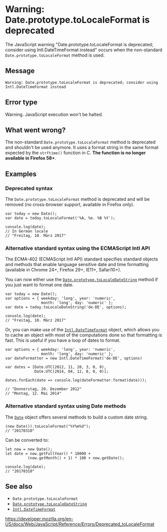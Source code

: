 # Warning: Date.prototype.toLocaleFormat is deprecated

The JavaScript warning "Date.prototype.toLocaleFormat is deprecated; consider using Intl.DateTimeFormat instead" occurs when the non-standard <span class="page-not-created">`Date.prototype.toLocaleFormat`</span> method is used.

## Message

    Warning: Date.prototype.toLocaleFormat is deprecated; consider using Intl.DateTimeFormat instead

## Error type

Warning. JavaScript execution won't be halted.

## What went wrong?

The non-standard <span class="page-not-created">`Date.prototype.toLocaleFormat`</span> method is deprecated and shouldn't be used anymore. It uses a format string in the same format expected by the `strftime()` function in C. **The function is no longer available in Firefox 58+**.

## Examples

### Deprecated syntax

The <span class="page-not-created">`Date.prototype.toLocaleFormat`</span> method is deprecated and will be removed (no cross-browser support, available in Firefox only).

    var today = new Date();
    var date = today.toLocaleFormat('%A, %e. %B %Y');

    console.log(date);
    // In German locale
    // "Freitag, 10. März 2017"

### Alternative standard syntax using the ECMAScript Intl API

The ECMA-402 (ECMAScript Intl API) standard specifies standard objects and methods that enable language sensitive date and time formatting (available in Chrome 24+, Firefox 29+, IE11+, Safari10+).

You can now either use the [`Date.prototype.toLocaleDateString`](../global_objects/date/tolocaledatestring) method if you just want to format one date.

    var today = new Date();
    var options = { weekday: 'long', year: 'numeric',
                    month: 'long', day: 'numeric' };
    var date = today.toLocaleDateString('de-DE', options);

    console.log(date);
    // "Freitag, 10. März 2017"

Or, you can make use of the [`Intl.DateTimeFormat`](../global_objects/intl/datetimeformat) object, which allows you to cache an object with most of the computations done so that formatting is fast. This is useful if you have a loop of dates to format.

    var options = { weekday: 'long', year: 'numeric',
                    month: 'long', day: 'numeric' };
    var dateFormatter = new Intl.DateTimeFormat('de-DE', options)

    var dates = [Date.UTC(2012, 11, 20, 3, 0, 0),
                 Date.UTC(2014, 04, 12, 8, 0, 0)];

    dates.forEach(date => console.log(dateFormatter.format(date)));

    // "Donnerstag, 20. Dezember 2012"
    // "Montag, 12. Mai 2014"

### Alternative standard syntax using Date methods

The [`Date`](../global_objects/date) object offers several methods to build a custom date string.

    (new Date()).toLocaleFormat("%Y%m%d");
    // "20170310"

Can be converted to:

    let now = new Date();
    let date = now.getFullYear() * 10000 +
              (now.getMonth() + 1) * 100 + now.getDate();

    console.log(date);
    // "20170310"

## See also

-   <span class="page-not-created">`Date.prototype.toLocaleFormat`</span>
-   [`Date.prototype.toLocaleDateString`](../global_objects/date/tolocaledatestring)
-   [`Intl.DateTimeFormat`](../global_objects/intl/datetimeformat)

<a href="https://developer.mozilla.org/en-US/docs/Web/JavaScript/Reference/Errors/Deprecated_toLocaleFormat" class="_attribution-link">https://developer.mozilla.org/en-US/docs/Web/JavaScript/Reference/Errors/Deprecated_toLocaleFormat</a>

